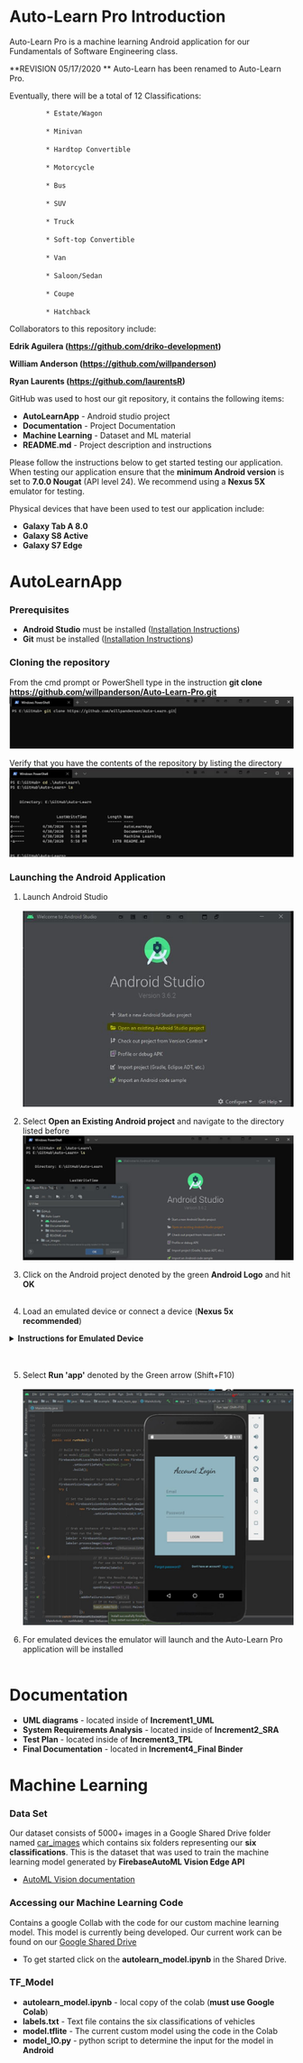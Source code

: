 # Auto-Learn Pro Introduction
Auto-Learn Pro is a machine learning Android application for our Fundamentals of Software Engineering class.

**REVISION 05/17/2020 ** Auto-Learn has been renamed to Auto-Learn Pro. 

 Eventually, there will be a total of 12 Classifications:
             
             * Estate/Wagon
             
             * Minivan
             
             * Hardtop Convertible
             
             * Motorcycle
             
             * Bus
             
             * SUV
             
             * Truck
             
             * Soft-top Convertible
             
             * Van
             
             * Saloon/Sedan
             
             * Coupe
             
             * Hatchback

Collaborators to this repository include:

**Edrik Aguilera (https://github.com/driko-development)**

**William Anderson (https://github.com/willpanderson)**

**Ryan Laurents (https://github.com/laurentsR)** 



GitHub was used to host our git repository, it contains the following items:

* **AutoLearnApp** - Android studio project
* **Documentation** - Project Documentation
* **Machine Learning** - Dataset and ML material
* **README.md** - Project description and instructions

Please follow the instructions below to get started testing our application.
When testing our application ensure that the **minimum Android version** is set to **7.0.0 Nougat**
(API level 24). We recommend using a **Nexus 5X** emulator for testing.

Physical devices that have been used to test our application include:
* **Galaxy Tab A 8.0**
* **Galaxy S8 Active**
* **Galaxy S7 Edge**

# AutoLearnApp
### Prerequisites
* **Android Studio** must be installed ([Installation Instructions](https://developer.android.com/studio))
* **Git** must be installed ([Installation Instructions](https://git-scm.com/book/en/v2/Getting-Started-Installing-Git))

### Cloning the repository
From the cmd prompt or PowerShell type in the instruction 
**git clone https://github.com/willpanderson/Auto-Learn-Pro.git**
![](Documentation/Readme_Images/clone_repo.JPG)

Verify that you have the contents of the repository by listing the directory
![](Documentation/Readme_Images/list_repo.JPG)

### Launching the Android Application
1. Launch Android Studio <br /> <br />
![](Documentation/Readme_Images/open_android_studio.JPG)

2. Select **Open an Existing Android project** and navigate to the directory listed before 
![](Documentation/Readme_Images/find_android_project.JPG)

3. Click on the Android project denoted by the green **Android Logo** and hit **OK** <br /> <br />

4. Load an emulated device or connect a device (**Nexus 5x recommended**) <br />
  <details><summary><b>Instructions for Emulated Device</b></summary>
  
  1. From the Android Studio application, up at the top select **No Devices**
  ![](Documentation/Readme_Images/no_devices.JPG)
  
  2. Select **Open AVD Manager**
  ![](Documentation/Readme_Images/device_manager.JPG)
 
  3. From Device Manager select **Create Virtual Device**  <br /> <br />
  
  4. Select a device (**Nexus 5X** for testing purposes) and click **Next**
  ![](Documentation/Readme_Images/select_device.JPG)
  
  5. Choose Android version (**Nougat 7.0 minimum**) and click **Next**
  ![](Documentation/Readme_Images/android_version.JPG)
  
  6. Keep default settings and press **Finish**
  ![](Documentation/Readme_Images/default_settings.JPG)
  
  7. If the virtual device was created it will be displayed in the Device Manager
  ![](Documentation/Readme_Images/device_created.JPG)
    
</details> <br /> <br />

5. Select **Run 'app'** denoted by the Green arrow (Shift+F10) <br /> <br />
![](Documentation/Readme_Images/run_app.JPG)

6. For emulated devices the emulator will launch and the Auto-Learn Pro application will be installed <br /> <br />

# Documentation
* **UML diagrams** - located inside of **Increment1_UML**
* **System Requirements Analysis** - located inside of **Increment2_SRA**
* **Test Plan** - located inside of **Increment3_TPL**
* **Final Documentation** - located in **Increment4_Final Binder**

# Machine Learning
### Data Set
Our dataset consists of 5000+ images in a Google Shared Drive folder named [car_images](https://drive.google.com/open?id=1C1nC6vt0jxQ1o0sz7Ioq7MhCGv-PvNNT) which contains six folders representing our **six classifications**.
This is the dataset that was used to train the machine learning model generated by **FirebaseAutoML Vision Edge API**
* [AutoML Vision documentation](https://cloud.google.com/vision/automl/docs)

### Accessing our Machine Learning Code
Contains a google Collab with the code for our custom machine learning model. This model is currently being developed.
Our current work can be found on our [Google Shared Drive](https://drive.google.com/open?id=1_GNGbpxACoNOLmNrdFIqik332ICB5RcJ)

* To get started click on the **autolearn_model.ipynb** in the Shared Drive.

### TF_Model
* **autolearn_model.ipynb** - local copy of the colab (**must use Google Colab**) 
* **labels.txt** - Text file contains the six classifications of vehicles
* **model.tflite** - The current custom model using the code in the Colab
* **model_IO.py** - python script to determine the input for the model in **Android**


